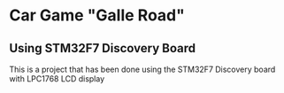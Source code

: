# Car Game "Galle Road"
## Using STM32F7 Discovery Board
This is a project that has been done using the STM32F7 Discovery board with LPC1768 LCD display
